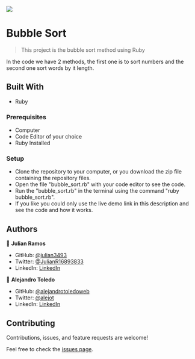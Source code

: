![](https://img.shields.io/badge/Microverse-blueviolet)

# Bubble Sort

> This project is the bubble sort method using Ruby

In the code we have 2 methods, the first one is to sort numbers and the second one sort words by it length.

## Built With

- Ruby

<!-- ## Live Demo

- [Live Demo Link](https://repl.it/repls/AcidicVacantAutoexec#main.rb) -->

### Prerequisites

- Computer
- Code Editor of your choice
- Ruby Installed

### Setup

- Clone the repository to your computer, or you download the zip file containing the repository files.
- Open the file "bubble_sort.rb" with your code editor to see the code.
- Run the "bubble_sort.rb" in the terminal using the command "ruby bubble_sort.rb".
- If you like you could only use the live demo link in this description and see the code and how it works.

## Authors

👤 **Julian Ramos**

- GitHub: [@julian3493](https://github.com/julian3493)
- Twitter: [@JulianR16893833](https://twitter.com/JulianR16893833)
- LinkedIn: [LinkedIn](https://www.linkedin.com/in/juli%C3%A1n-ricardo-ramos-arevalo-3868ba135/)

👤 **Alejandro Toledo**

- GitHub: [@alejandrotoledoweb](https://github.com/alejandrotoledoweb)
- Twitter: [@alejot](https://twitter.com/alejot)
- LinkedIn: [LinkedIn](https://www.linkedin.com/in/alejandro-toledo-3b444b109/)

## Contributing

Contributions, issues, and feature requests are welcome!

Feel free to check the [issues page](https://github.com/alejandrotoledoweb/bubble-sort/issues).
